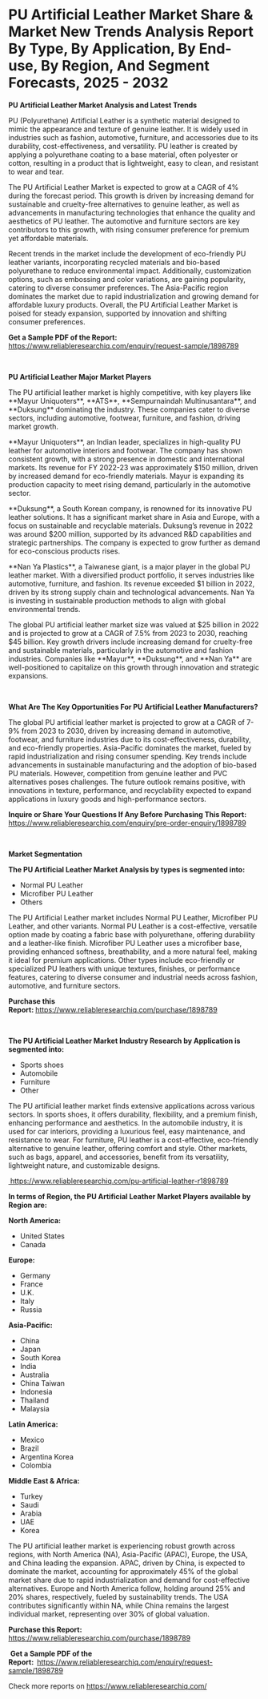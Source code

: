 <p><h1>PU Artificial Leather Market Share & Market New Trends Analysis Report By Type, By Application, By End-use, By Region, And Segment Forecasts, 2025 - 2032</h1></p><p><strong>PU Artificial Leather Market Analysis and Latest Trends</strong></p>
<p><p>PU (Polyurethane) Artificial Leather is a synthetic material designed to mimic the appearance and texture of genuine leather. It is widely used in industries such as fashion, automotive, furniture, and accessories due to its durability, cost-effectiveness, and versatility. PU leather is created by applying a polyurethane coating to a base material, often polyester or cotton, resulting in a product that is lightweight, easy to clean, and resistant to wear and tear.</p><p>The PU Artificial Leather Market is expected to grow at a CAGR of 4% during the forecast period. This growth is driven by increasing demand for sustainable and cruelty-free alternatives to genuine leather, as well as advancements in manufacturing technologies that enhance the quality and aesthetics of PU leather. The automotive and furniture sectors are key contributors to this growth, with rising consumer preference for premium yet affordable materials.</p><p>Recent trends in the market include the development of eco-friendly PU leather variants, incorporating recycled materials and bio-based polyurethane to reduce environmental impact. Additionally, customization options, such as embossing and color variations, are gaining popularity, catering to diverse consumer preferences. The Asia-Pacific region dominates the market due to rapid industrialization and growing demand for affordable luxury products. Overall, the PU Artificial Leather Market is poised for steady expansion, supported by innovation and shifting consumer preferences.</p></p>
<p><strong>Get a Sample PDF of the Report:&nbsp;</strong> <a href="https://www.reliableresearchiq.com/enquiry/request-sample/1898789?utm_campaign=1144&utm_medium=2&utm_source=Github&utm_content=ia&utm_term=24012025&utm_id=pu-artificial-leather">https://www.reliableresearchiq.com/enquiry/request-sample/1898789</a></p>
<p>&nbsp;</p>
<p><strong>PU Artificial Leather Major Market Players</strong></p>
<p><p>The PU artificial leather market is highly competitive, with key players like **Mayur Uniquoters**, **ATS**, **Sempurnaindah Multinusantara**, and **Duksung** dominating the industry. These companies cater to diverse sectors, including automotive, footwear, furniture, and fashion, driving market growth.</p><p>**Mayur Uniquoters**, an Indian leader, specializes in high-quality PU leather for automotive interiors and footwear. The company has shown consistent growth, with a strong presence in domestic and international markets. Its revenue for FY 2022-23 was approximately $150 million, driven by increased demand for eco-friendly materials. Mayur is expanding its production capacity to meet rising demand, particularly in the automotive sector.</p><p>**Duksung**, a South Korean company, is renowned for its innovative PU leather solutions. It has a significant market share in Asia and Europe, with a focus on sustainable and recyclable materials. Duksung’s revenue in 2022 was around $200 million, supported by its advanced R&D capabilities and strategic partnerships. The company is expected to grow further as demand for eco-conscious products rises.</p><p>**Nan Ya Plastics**, a Taiwanese giant, is a major player in the global PU leather market. With a diversified product portfolio, it serves industries like automotive, furniture, and fashion. Its revenue exceeded $1 billion in 2022, driven by its strong supply chain and technological advancements. Nan Ya is investing in sustainable production methods to align with global environmental trends.</p><p>The global PU artificial leather market size was valued at $25 billion in 2022 and is projected to grow at a CAGR of 7.5% from 2023 to 2030, reaching $45 billion. Key growth drivers include increasing demand for cruelty-free and sustainable materials, particularly in the automotive and fashion industries. Companies like **Mayur**, **Duksung**, and **Nan Ya** are well-positioned to capitalize on this growth through innovation and strategic expansions.</p></p>
<p>&nbsp;</p>
<p><strong>What Are The Key Opportunities For PU Artificial Leather Manufacturers?</strong></p>
<p><p>The global PU artificial leather market is projected to grow at a CAGR of 7-9% from 2023 to 2030, driven by increasing demand in automotive, footwear, and furniture industries due to its cost-effectiveness, durability, and eco-friendly properties. Asia-Pacific dominates the market, fueled by rapid industrialization and rising consumer spending. Key trends include advancements in sustainable manufacturing and the adoption of bio-based PU materials. However, competition from genuine leather and PVC alternatives poses challenges. The future outlook remains positive, with innovations in texture, performance, and recyclability expected to expand applications in luxury goods and high-performance sectors.</p></p>
<p><strong>Inquire or Share Your Questions If Any Before Purchasing This Report:</strong> <a href="https://www.reliableresearchiq.com/enquiry/pre-order-enquiry/1898789?utm_campaign=1144&utm_medium=2&utm_source=Github&utm_content=ia&utm_term=24012025&utm_id=pu-artificial-leather">https://www.reliableresearchiq.com/enquiry/pre-order-enquiry/1898789</a></p>
<p>&nbsp;</p>
<p><strong>Market Segmentation</strong></p>
<p><strong>The PU Artificial Leather Market Analysis by types is segmented into:</strong></p>
<p><ul><li>Normal PU Leather</li><li>Microfiber PU Leather</li><li>Others</li></ul></p>
<p><p>The PU Artificial Leather market includes Normal PU Leather, Microfiber PU Leather, and other variants. Normal PU Leather is a cost-effective, versatile option made by coating a fabric base with polyurethane, offering durability and a leather-like finish. Microfiber PU Leather uses a microfiber base, providing enhanced softness, breathability, and a more natural feel, making it ideal for premium applications. Other types include eco-friendly or specialized PU leathers with unique textures, finishes, or performance features, catering to diverse consumer and industrial needs across fashion, automotive, and furniture sectors.</p></p>
<p><strong>Purchase this Report:&nbsp;</strong><a href="https://www.reliableresearchiq.com/purchase/1898789?utm_campaign=1144&utm_medium=2&utm_source=Github&utm_content=ia&utm_term=24012025&utm_id=pu-artificial-leather">https://www.reliableresearchiq.com/purchase/1898789</a></p>
<p>&nbsp;</p>
<p><strong>The PU Artificial Leather Market Industry Research by Application is segmented into:</strong></p>
<p><ul><li>Sports shoes</li><li>Automobile</li><li>Furniture</li><li>Other</li></ul></p>
<p><p>The PU artificial leather market finds extensive applications across various sectors. In sports shoes, it offers durability, flexibility, and a premium finish, enhancing performance and aesthetics. In the automobile industry, it is used for car interiors, providing a luxurious feel, easy maintenance, and resistance to wear. For furniture, PU leather is a cost-effective, eco-friendly alternative to genuine leather, offering comfort and style. Other markets, such as bags, apparel, and accessories, benefit from its versatility, lightweight nature, and customizable designs.</p></p>
<p><a href="https://www.reliableresearchiq.com/pu-artificial-leather-r1898789?utm_campaign=1144&utm_medium=2&utm_source=Github&utm_content=ia&utm_term=24012025&utm_id=pu-artificial-leather">&nbsp;https://www.reliableresearchiq.com/pu-artificial-leather-r1898789</a></p>
<p><strong>In terms of Region, the PU Artificial Leather Market Players available by Region are:</strong></p>
<p>
    <p> <strong> North America: </strong>
        <ul>
            <li>United States</li>
            <li>Canada</li>
        </ul>
        </p> 
    <p> <strong> Europe: </strong>
        <ul>
            <li>Germany</li>
            <li>France</li>
            <li>U.K.</li>
            <li>Italy</li>
            <li>Russia</li>
        </ul>
        </p> 
    <p> <strong> Asia-Pacific: </strong>
        <ul>
            <li>China</li>
            <li>Japan</li>
            <li>South Korea</li>
            <li>India</li>
            <li>Australia</li>
            <li>China Taiwan</li>
            <li>Indonesia</li>
            <li>Thailand</li>
            <li>Malaysia</li>
        </ul>
        </p> 
    <p> <strong> Latin America: </strong>
        <ul>
            <li>Mexico</li>
            <li>Brazil</li>
            <li>Argentina Korea</li>
            <li>Colombia</li>
        </ul>
        </p> 
    <p> <strong> Middle East & Africa: </strong>
        <ul>
            <li>Turkey</li>
            <li>Saudi</li>
            <li>Arabia</li>
            <li>UAE</li>
            <li>Korea</li>
        </ul>
    </p>
    </p>
<p><p>The PU artificial leather market is experiencing robust growth across regions, with North America (NA), Asia-Pacific (APAC), Europe, the USA, and China leading the expansion. APAC, driven by China, is expected to dominate the market, accounting for approximately 45% of the global market share due to rapid industrialization and demand for cost-effective alternatives. Europe and North America follow, holding around 25% and 20% shares, respectively, fueled by sustainability trends. The USA contributes significantly within NA, while China remains the largest individual market, representing over 30% of global valuation.</p></p>
<p><strong>Purchase this Report: </strong><a href="https://www.reliableresearchiq.com/purchase/1898789?utm_campaign=1144&utm_medium=2&utm_source=Github&utm_content=ia&utm_term=24012025&utm_id=pu-artificial-leather">https://www.reliableresearchiq.com/purchase/1898789</a></p>
<p>&nbsp;<strong>Get a Sample PDF of the Report:&nbsp;&nbsp;</strong><a href="https://www.reliableresearchiq.com/enquiry/request-sample/1898789?utm_campaign=1144&utm_medium=2&utm_source=Github&utm_content=ia&utm_term=24012025&utm_id=pu-artificial-leather">https://www.reliableresearchiq.com/enquiry/request-sample/1898789</a></p>
<p><strong></strong></p>
<p>Check more reports on <a href="https://www.reliableresearchiq.com/?utm_campaign=1144&utm_medium=2&utm_source=Github&utm_content=ia&utm_term=24012025&utm_id=pu-artificial-leather">https://www.reliableresearchiq.com/</a></p>